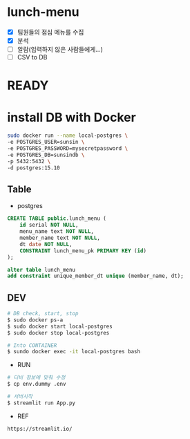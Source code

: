 # lunch-menu
- [x] 팀원들의 점심 메뉴를 수집
- [x] 분석
- [ ] 알람(입력하지 않은 사람들에게...)
- [ ] CSV to DB 

# READY
# install DB with Docker
```bash
sudo docker run --name local-postgres \
-e POSTGRES_USER=sunsin \
-e POSTGRES_PASSWORD=mysecretpassword \
-e POSTGRES_DB=sunsindb \
-p 5432:5432 \
-d postgres:15.10
```

## Table
- postgres
```sql
CREATE TABLE public.lunch_menu (
	id serial NOT NULL,
	menu_name text NOT NULL,
	member_name text NOT NULL,
	dt date NOT NULL,
	CONSTRAINT lunch_menu_pk PRIMARY KEY (id)
);

alter table lunch_menu
add constraint unique_member_dt unique (member_name, dt);
```

## DEV
```bash
# DB check, start, stop
$ sudo docker ps-a
$ sudo docker start local-postgres
$ sudo docker stop local-postgres

# Into CONTAINER
$ sundo docker exec -it local-postgres bash
```

- RUN
```bash
# 디비 정보에 맞춰 수정
$ cp env.dummy .env

# 서버시작 
$ streamlit run App.py
```

- REF
```bash
https://streamlit.io/
```
